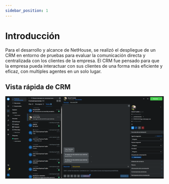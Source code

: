 ```yaml
---
sidebar_position: 1
---
```


# Introducción

Para el desarrollo y alcance de NetHouse, se realizó el despliegue de un CRM en entorno de pruebas para evaluar la comunicación directa y centralizada con los clientes de la empresa. El CRM fue pensado para que la empresa pueda interactuar con sus clientes de una forma más eficiente y eficaz, con multiples agentes en un solo lugar.

## Vista rápida de CRM

![Docs Version Dropdown](./img/crm.png)